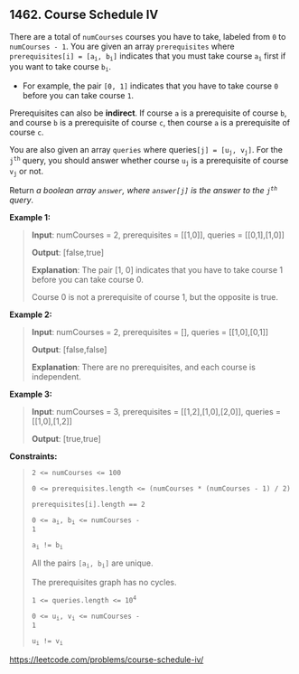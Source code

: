 ## 1462. Course Schedule IV

There are a total of `numCourses` courses you have to take, labeled from `0` to `numCourses - 1`. You are given an array `prerequisites` where <code>prerequisites[i] = [a<sub>i</sub>, b<sub>i</sub>]</code> indicates that you must take course <code>a<sub>i</sub></code> first if you want to take course <code>b<sub>i</sub></code>.

- For example, the pair `[0, 1]` indicates that you have to take course `0` before you can take course `1`.

Prerequisites can also be **indirect**. If course `a` is a prerequisite of course `b`, and course `b` is a prerequisite of course `c`, then course `a` is a prerequisite of course `c`.

You are also given an array `queries` where queries<code>[j] = [u<sub>j</sub>, v<sub>j</sub>]</code>. For the <code>j<sup>th</sup></code> query, you should answer whether course <code>u<sub>j</sub></code> is a prerequisite of course <code>v<sub>j</sub></code> or not.

Return _a boolean array `answer`, where `answer[j]` is the answer to the <code>j<sup>th</sup></code> query_.

**Example 1:**
>
>**Input**: numCourses = 2, prerequisites = [[1,0]], queries = [[0,1],[1,0]]
>
>**Output**: [false,true]
>
>**Explanation**: The pair [1, 0] indicates that you have to take course 1 before you can take course 0.
>
>Course 0 is not a prerequisite of course 1, but the opposite is true.

**Example 2:**
>
>**Input**: numCourses = 2, prerequisites = [], queries = [[1,0],[0,1]]
>
>**Output**: [false,false]
>
>**Explanation**: There are no prerequisites, and each course is independent.

**Example 3:**
>
>**Input**: numCourses = 3, prerequisites = [[1,2],[1,0],[2,0]], queries = [[1,0],[1,2]]
>
>**Output**: [true,true]

**Constraints:**
>
>`2 <= numCourses <= 100`
>
>`0 <= prerequisites.length <= (numCourses * (numCourses - 1) / 2)`
>
>`prerequisites[i].length == 2`
>
><code>0 <= a<sub>i</sub>, b<sub>i</sub> <= numCourses - 1</code>
>
><code>a<sub>i</sub> != b<sub>i</sub></code>
>
>All the pairs <code>[a<sub>i</sub>, b<sub>i</sub>]</code> are unique.
>
>The prerequisites graph has no cycles.
>
><code>1 <= queries.length <= 10<sup>4</sup></code>
>
><code>0 <= u<sub>i</sub>, v<sub>i</sub> <= numCourses - 1</code>
>
><code>u<sub>i</sub> != v<sub>i</sub></code>

https://leetcode.com/problems/course-schedule-iv/